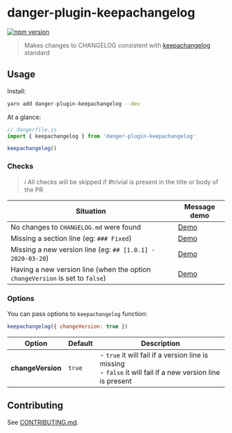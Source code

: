 # danger-plugin-keepachangelog

[![npm version](https://badge.fury.io/js/danger-plugin-keepachangelog.svg)](https://badge.fury.io/js/danger-plugin-keepachangelog)

> Makes changes to CHANGELOG consistent with [keepachangelog](https://keepachangelog.com/en/1.0.0/) standard

## Usage

Install:

```sh
yarn add danger-plugin-keepachangelog --dev
```

At a glance:

```js
// dangerfile.js
import { keepachangelog } from 'danger-plugin-keepachangelog'

keepachangelog()
```

### Checks

> ℹ️ All checks will be skipped if #trivial is present in the title or body of the PR

Situation | Message demo
---|---
No changes to `CHANGELOG.md` were found | [Demo](https://github.com/klzns/test-repo/pull/11)
Missing a section line (eg: `### Fixed`) | [Demo](https://github.com/klzns/test-repo/pull/12)
Missing a new version line (eg: `## [1.0.1] - 2020-03-20`) | [Demo](https://github.com/klzns/test-repo/pull/14)
Having a new version line (when the option `changeVersion` is set to `false`) | [Demo](https://github.com/klzns/test-repo/pull/13)

### Options

You can pass options to `keepachangelog` function:

```js
keepachangelog({ changeVersion: true })
```

Option | Default | Description
---|---|---
**changeVersion** | `true` | - `true` it will fail if a version line is missing<br/>- `false` it will fail if a new version line is present

## Contributing

See [CONTRIBUTING.md](CONTRIBUTING.md).
